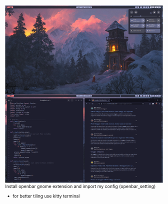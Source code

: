 ![Cattgnome](/out.png)
Install openbar gnome extension and import my config (openbar_setting)
* for better tiling use kitty terminal
